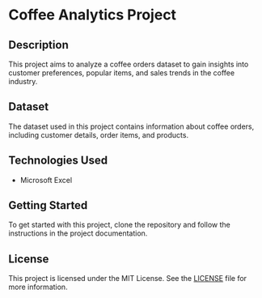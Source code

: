 # Coffee Analytics Project

## Description

This project aims to analyze a coffee orders dataset to gain insights into customer preferences, popular items, and sales trends in the coffee industry.

## Dataset

The dataset used in this project contains information about coffee orders, including customer details, order items, and products.

## Technologies Used

- Microsoft Excel

## Getting Started

To get started with this project, clone the repository and follow the instructions in the project documentation.

## License

This project is licensed under the MIT License. See the [LICENSE](LICENSE) file for more information.
